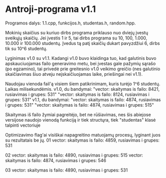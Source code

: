 # Antroji-programa v1.1
Programos dalys: 1.1.cpp, funkcijos.h, studentas.h, random.hpp.

Mokinių skaičius su kuriuo dirbs programa priklauso nuo dviejų įvestų sveikųjų skaičių. Jei įvestis 1 ir 5, tai dirbs programa su 10, 100, 1.000, 10.000 ir 100.000 studentų. Įvedus tą patį skaičių dukart pavyzdžiui 6, dirbs tik su 10^6 studentų.

Lyginimas v1.0 su v1.1.
Kadangi v1.0 buvo klaidinga tuo, kad galutinis buvo apskauciuojamas failo generavimo metu, bei įvestas gale pažymių sąrašo (po egzamino), tai privedė prie greitesnio v1.0 veikimo greičio (nes galutinio skaičiavimas šiuo atveju neįskaičiuojamas laike, priešingai nei v1.1).

Naudojau vienoda fail'ą visiem šiem patikrinimam, kuris turėjo 1^6 studentų. Laikas milisekundėmis. 
v1.0, du bandymai:
"vector: skaitymas is failo: 8421,   rusiavimas i grupes: 531"
"vector: skaitymas is failo: 8124,   rusiavimas i grupes: 531"
v1.1, du bandymai:
"vector: skaitymas is failo: 4874,   rusiavimas i grupes: 531"
"vector: skaitymas is failo: 4874,   rusiavimas i grupes: 515"

Skaitymas iš failo žymiai pagreitėjo, bet ne rūšiavimas, nes šis abiejose versijose naudojo vienodą funkciją ir tiek structųra, tiek
"studentas" klasė talpinti vectoriuje

Optimizavimo flag'ai visiškai napagreitino matuojamų procesų, lyginant juos su rezultatais be jų.
01
vector: skaitymas is failo: 4859,   rusiavimas i grupes: 531

02
vector: skaitymas is failo: 4890,   rusiavimas i grupes: 515
vector: skaitymas is failo: 4874,   rusiavimas i grupes: 546

03
vector: skaitymas is failo: 4890,   rusiavimas i grupes: 531
